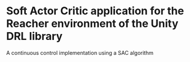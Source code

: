# Soft Actor Critic application for the Reacher environment of the Unity DRL library
A continuous control implementation using a SAC algorithm
